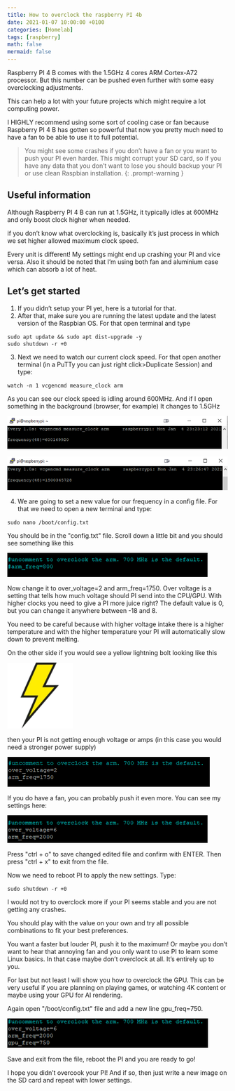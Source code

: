 ```yaml
---
title: How to overclock the raspberry PI 4b
date: 2021-01-07 10:00:00 +0100
categories: [Homelab]
tags: [raspberry]
math: false
mermaid: false
---
```


Raspberry PI 4 B comes with the 1.5GHz 4 cores ARM Cortex-A72 processor. But this number can be pushed even further with some easy overclocking adjustments.

This can help a lot with your future projects which might require a lot computing power.

I HIGHLY recommend using some sort of cooling case or fan because Raspberry PI 4 B has gotten so powerful that now you pretty much need to have a fan to be able to use it to full potential.


>You might see some crashes if you don’t have a fan or you want to push your PI even harder. This might corrupt your SD card, so if you have any data that you don’t want to lose you should backup your PI or use clean Raspbian installation.
{: .prompt-warning }


## Useful information

Although Raspberry PI 4 B can run at 1.5GHz, it typically idles at 600MHz and only boost clock higher when needed.

if you don’t know what overclocking is, basically it’s just process in which we set higher allowed maximum clock speed.

Every unit is different! My settings might end up crashing your PI and vice versa. Also it should be noted that I’m using both fan and aluminium case which can absorb a lot of heat.

## Let’s get started

1. If you didn’t setup your PI yet, here is a tutorial for that.
2. After that, make sure you are running the latest update and the latest version of the Raspbian OS. For that open terminal and type
```
sudo apt update && sudo apt dist-upgrade -y
sudo shutdown -r +0
```

3. Next we need to watch our current clock speed. For that open another terminal (in a PuTTy you can just right click>Duplicate Session) and type:
```
watch -n 1 vcgencmd measure_clock arm
```
As you can see our clock speed is idling around 600MHz. And if I open something in the background (browser, for example) It changes to 1.5GHz

![4](/assets/img/posts/2021-01-07-How-to-overclock-the-raspberry-pi4b.md/image-2222.png)


![5](/assets/img/posts/2021-01-07-How-to-overclock-the-raspberry-pi4b.md/image-2233333.png)

4. We are going to set a new value for our frequency in a config file. For that we need to open a new terminal and type:
```
sudo nano /boot/config.txt
```
You should be in the "config.txt" file. Scroll down a little bit and you should see something like this

![6](/assets/img/posts/2021-01-07-How-to-overclock-the-raspberry-pi4b.md/image-24.png)

Now change it to over_voltage=2 and arm_freq=1750. Over voltage is a setting that tells how much voltage should PI send into the CPU/GPU. With higher clocks you need to give a PI more juice right? The default value is 0, but you can change it anywhere between -18 and 8.

You need to be careful because with higher voltage intake there is a higher temperature and with the higher temperature your PI will automatically slow down to prevent melting.

On the other side if you would see a yellow lightning bolt looking like this

![1](/assets/img/posts/2021-01-07-How-to-overclock-the-raspberry-pi4b.md/ezgif-4-beb0a7cb95d5-150x150.png)

then your PI is not getting enough voltage or amps (in this case you would need a stronger power supply)

![2](/assets/img/posts/2021-01-07-How-to-overclock-the-raspberry-pi4b.md/image-25.png)

If you do have a fan, you can probably push it even more. You can see my settings here:

![3](/assets/img/posts/2021-01-07-How-to-overclock-the-raspberry-pi4b.md/image-26.png)

Press "ctrl + o" to save changed edited file and confirm with ENTER. Then press "ctrl + x" to exit from the file.

Now we need to reboot PI to apply the new settings. Type:
```
sudo shutdown -r +0
```

I would not try to overclock more if your PI seems stable and you are not getting any crashes.

You should play with the value on your own and try all possible combinations to fit your best preferences.

You want a faster but louder PI, push it to the maximum! Or maybe you don’t want to hear that annoying fan and you only want to use PI to learn some Linux basics. In that case maybe don’t overclock at all. It’s entirely up to you.

For last but not least I will show you how to overclock the GPU. This can be very useful if you are planning on playing games, or watching 4K content or maybe using your GPU for AI rendering.

Again open "/boot/config.txt" file and add a new line gpu_freq=750.

![7](/assets/img/posts/2021-01-07-How-to-overclock-the-raspberry-pi4b.md/image-27.png)

Save and exit from the file, reboot the PI and you are ready to go!

I hope you didn’t overcook your PI! And if so, then just write a new image on the SD card and repeat with lower settings.
